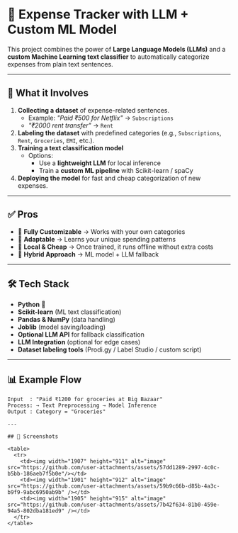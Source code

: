 # 💸 Expense Tracker with LLM + Custom ML Model

This project combines the power of **Large Language Models (LLMs)** and a **custom Machine Learning text classifier** to automatically categorize expenses from plain text sentences.  

---

## 🚀 What it Involves
1. **Collecting a dataset** of expense-related sentences.  
   - Example: *"Paid ₹500 for Netflix"* → `Subscriptions`  
   - *"₹2000 rent transfer"* → `Rent`  
2. **Labeling the dataset** with predefined categories (e.g., `Subscriptions`, `Rent`, `Groceries`, `EMI`, etc.).  
3. **Training a text classification model**  
   - Options: 
     - Use a **lightweight LLM** for local inference  
     - Train a **custom ML pipeline** with Scikit-learn / spaCy 
4. **Deploying the model** for fast and cheap categorization of new expenses.

---

## ✅ Pros
- 🔹 **Fully Customizable** → Works with your own categories  
- 🔹 **Adaptable** → Learns your unique spending patterns  
- 🔹 **Local & Cheap** → Once trained, it runs offline without extra costs  
- 🔹 **Hybrid Approach** → ML model + LLM fallback  

---

## 🛠️ Tech Stack
- **Python** 🐍  
- **Scikit-learn** (ML text classification)  
- **Pandas & NumPy** (data handling)  
- **Joblib** (model saving/loading)  
- **Optional LLM API** for fallback classification
- **LLM Integration** (optional for edge cases)
- **Dataset labeling tools** (Prodi.gy / Label Studio / custom script)

---

## 📊 Example Flow
```text
Input  : "Paid ₹1200 for groceries at Big Bazaar"
Process: → Text Preprocessing → Model Inference  
Output : Category = "Groceries"

---

## 📸 Screenshots

<table>
  <tr>
    <td><img width="1907" height="911" alt="image" src="https://github.com/user-attachments/assets/57dd1289-2997-4c0c-b5bb-186aeb7f5b0e"/></td>
    <td><img width="1901" height="912" alt="image" src="https://github.com/user-attachments/assets/59b9c66b-d85b-4a3c-b9f9-9abc6950ab9b" /></td>
    <td><img width="1905" height="915" alt="image" src="https://github.com/user-attachments/assets/7b42f634-81b0-459e-94a5-802dba181ed9" /></td>
  </tr>
</table>


